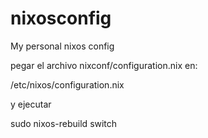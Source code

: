# nixosconfig
My personal nixos config

pegar el archivo nixconf/configuration.nix en:

/etc/nixos/configuration.nix

y ejecutar

sudo nixos-rebuild switch
